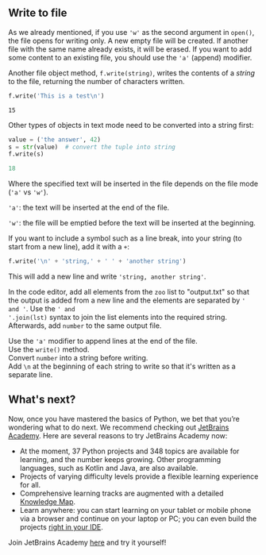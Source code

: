 ## Write to file

As we already mentioned, if you use `'w'` as the second argument in `open()`, the file opens for 
writing only. A new empty file will be created. If another file with the same name already exists, it 
will be erased. If you want to add some content to an existing file, you should use the `'a'` 
(append) modifier.  
  
Another file object method, `f.write(string)`, writes the contents of a <i>string</i> to the file, returning the 
number of characters written.

```python
f.write('This is a test\n')
```
```text
15
```
Other types of objects in text mode need to be converted into a string first:
```python
value = ('the answer', 42)
s = str(value)  # convert the tuple into string
f.write(s)
```
```python
18
```
Where the specified text will be inserted in the file depends on the file mode (`'a'` vs `'w'`).

`'a'`:  the text will be inserted at the end of the file.

`'w'`: the file will be emptied before the text will be inserted at the beginning.

If you want to include a symbol such as a line break, into your string (to start from a new line),
add it with a `+`:
```python
f.write('\n' + 'string,' + ' ' + 'another string')
```
This will add a new line and write `'string, another string'`.

In the code editor, add all elements from the `zoo` list to "output.txt" so that the output is added from
a new line and the elements are separated by `' and '`. Use the <code>' and '.join(lst)</code> syntax to 
join the list elements into the required string. Afterwards, add `number` to the same output file.

<div class='hint'>Use the <code>'a'</code> modifier to append lines at the end of the file.</div>
<div class='hint'>Use the <code>write()</code> method.</div>
<div class='hint'>Convert <code>number</code> into a string before writing.</div>
<div class="hint">Add <code>\n</code> at the beginning of each string to write so that it's written as a separate line.</div>



## What's next?

Now, once you have mastered the basics of Python, we bet that you’re wondering what to do next. 
We recommend checking out [JetBrains Academy](https://hi.hyperskill.org?utm_source=ide&utm_medium=ide&utm_campaign=ide&utm_content=last-task). 
Here are several reasons to try JetBrains Academy now:

- At the moment, 37 Python projects and 348 topics are available for learning, and the number keeps growing.
  Other programming languages, such as Kotlin and Java, are also available.
- Projects of varying difficulty levels provide a flexible learning experience for all.
- Comprehensive learning tracks are augmented with a detailed [Knowledge Map](https://hyperskill.org/knowledge-map?utm_source=ide&utm_medium=ide&utm_campaign=ide&utm_content=last-task).
- Learn anywhere: you can start learning on your tablet or mobile phone via a browser and continue on your 
  laptop or PC; you can even build the projects [right in your IDE](https://hyperskill.org/plugin#python?utm_source=ide&utm_medium=ide&utm_campaign=ide&utm_content=last-task).

Join JetBrains Academy [here](https://hyperskill.org/onboarding?track=python&utm_source=ide&utm_medium=ide&utm_campaign=ide&utm_content=last-task) and try it yourself!
